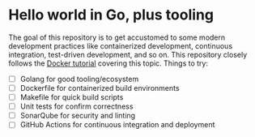 # Hello world in Go, plus tooling

The goal of this repository is to get accustomed to some modern development
practices like containerized development, continuous integration, test-driven
development, and so on. This repository closely follows the [Docker
tutorial](https://www.docker.com/blog/containerize-your-go-developer-environment-part-1/) covering this topic.
Things to try:

- [ ] Golang for good tooling/ecosystem
- [ ] Dockerfile for containerized build environments
- [ ] Makefile for quick build scripts
- [ ] Unit tests for confirm correctness
- [ ] SonarQube for security and linting
- [ ] GitHub Actions for continuous integration and deployment
